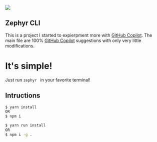 ![](https://media.discordapp.net/attachments/955516109971398716/960667134529273896/unknown.png)

## Zephyr CLI
This is a project I started to expierpment more with [GitHub Copilot](https://copilot.github.com/). The main file are 100% [GitHub Copilot](https://copilot.github.com/) suggestions with only very little modifications.

# It's simple!
Just run ```zephyr ``` in your favorite terminal!

## Intructions
```bash
$ yarn install
OR
$ npm i
```
```bash
$ yarn run install
OR
$ npm i -g .
```
